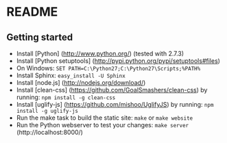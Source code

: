 README
======

Getting started
---------------

* Install [Python] (http://www.python.org/) (tested with 2.7.3)
* Install [Python setuptools] (http://pypi.python.org/pypi/setuptools#files)
* On Windows: `SET PATH=C:\Python27;C:\Python27\Scripts;%PATH%`
* Install Sphinx: `easy_install -U Sphinx`
* Install [node.js] (http://nodejs.org/download/)
* Install [clean-css] (https://github.com/GoalSmashers/clean-css) by running: `npm install -g clean-css`
* Install [uglify-js] (https://github.com/mishoo/UglifyJS) by running: `npm install -g uglify-js`
* Run the make task to build the static site: `make` or `make website`
* Run the Python webserver to test your changes: `make server`
  (http://localhost:8000/)
